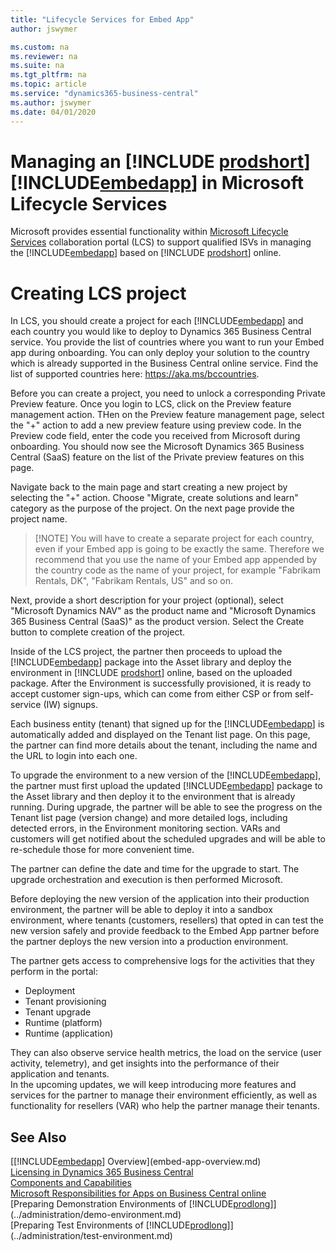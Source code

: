 ```yaml
---
title: "Lifecycle Services for Embed App"
author: jswymer

ms.custom: na
ms.reviewer: na
ms.suite: na
ms.tgt_pltfrm: na
ms.topic: article
ms.service: "dynamics365-business-central"
ms.author: jswymer
ms.date: 04/01/2020
---
```


# Managing an [!INCLUDE [prodshort](../developer/includes/prodshort.md)] [!INCLUDE[embedapp](../developer/includes/embedapp.md)] in Microsoft Lifecycle Services

Microsoft provides essential functionality within [Microsoft Lifecycle Services](https://lcs.dynamics.com/v2) collaboration portal (LCS) to support qualified ISVs in managing the [!INCLUDE[embedapp](../developer/includes/embedapp.md)] based on [!INCLUDE [prodshort](../developer/includes/prodshort.md)] online.  

# Creating LCS project

In LCS, you should create a project for each [!INCLUDE[embedapp](../developer/includes/embedapp.md)] and each country you would like to deploy to Dynamics 365 Business Central service. You provide the list of countries where you want to run your Embed app during onboarding. You can only deploy your solution to the country which is already supported in the Business Central online service. Find the list of supported countries here: https://aka.ms/bccountries. 

Before you can create a project, you need to unlock a corresponding Private Preview feature. Once you login to LCS, click on the Preview feature management action. THen on the Preview feature management page, select the "+" action to add a new preview feature using preview code. In the Preview code field, enter the code you received from Microsoft during onboarding. You should now see the Microsoft Dynamics 365 Business Central (SaaS) feature on the list of the Private preview features on this page.     

Navigate back to the main page and start creating a new project by selecting the "+" action. Choose "Migrate, create solutions and learn" category as the purpose of the project. On the next page provide the project name. 

> [!NOTE] You will have to create a separate project for each country, even if your Embed app is going to be exactly the same. Therefore we recommend that you use the name of your Embed app appended by the country code as the name of your project, for example "Fabrikam Rentals, DK", "Fabrikam Rentals, US" and so on.

Next, provide a short description for your project (optional), select "Microsoft Dynamics NAV" as the product name and "Microsoft Dynamics 365 Business Central (SaaS)" as the product version. Select the Create button to complete creation of the project.  

Inside of the LCS project, the partner then proceeds to upload the [!INCLUDE[embedapp](../developer/includes/embedapp.md)] package into the Asset library and deploy the environment in [!INCLUDE [prodshort](../developer/includes/prodshort.md)] online, based on the uploaded package. After the Environment is successfully provisioned, it is ready to accept customer sign-ups, which can come from either CSP or from self-service (IW) signups.  

Each business entity (tenant) that signed up for the [!INCLUDE[embedapp](../developer/includes/embedapp.md)] is automatically added and displayed on the Tenant list page. On this page, the partner can find more details about the tenant, including the name and the URL to login into each one.  

To upgrade the environment to a new version of the [!INCLUDE[embedapp](../developer/includes/embedapp.md)], the partner must first upload the updated [!INCLUDE[embedapp](../developer/includes/embedapp.md)] package to the Asset library and then deploy it to the environment that is already running. During upgrade, the partner will be able to see the progress on the Tenant list page (version change) and more detailed logs, including detected errors, in the Environment monitoring section. VARs and customers will get notified about the scheduled upgrades and will be able to re-schedule those for more convenient time.  

The partner can define the date and time for the upgrade to start. The upgrade orchestration and execution is then performed Microsoft.  

Before deploying the new version of the application into their production environment, the partner will be able to deploy it into a sandbox environment, where tenants (customers, resellers) that opted in can test the new version safely and provide feedback to the Embed App partner before the partner deploys the new version into a production environment.  

The partner gets access to comprehensive logs for the activities that they perform in the portal:

- Deployment  
- Tenant provisioning  
- Tenant upgrade  
- Runtime (platform)  
- Runtime (application)  

They can also observe service health metrics, the load on the service (user activity, telemetry), and get insights into the performance of their application and tenants.  
In the upcoming updates, we will keep introducing more features and services for the partner to manage their environment efficiently, as well as functionality for resellers (VAR) who help the partner manage their tenants.  

## See Also

[[!INCLUDE[embedapp](../developer/includes/embedapp.md)] Overview](embed-app-overview.md)  
[Licensing in Dynamics 365 Business Central](licensing.md)  
[Components and Capabilities](app-components.md)  
[Microsoft Responsibilities for Apps on Business Central online](microsoft-responsibilities.md)  
[Preparing Demonstration Environments of [!INCLUDE[prodlong](../developer/includes/prodlong.md)]](../administration/demo-environment.md)  
[Preparing Test Environments of [!INCLUDE[prodlong](../developer/includes/prodlong.md)]](../administration/test-environment.md)  
